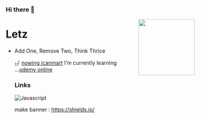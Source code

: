 ### Hi there 👋
<img align="right" src="https://avatars.githubusercontent.com/u/22319355?v=4" width="150" />
<h1> Letz </h1>
<ul><li>
  Add One, Remove Two, Think Thrice


𖦣 <a href="https://www.especialist.org/0909"> nowing icanmart</a>
I’m currently learning ...<a href="https://www.udemy.com/home/my-courses/learning/">udemy online</a>

### Links
  ![Javascript](https://img.shields.io/badge/-Javascript-%23F7DF1C?style=for-the-badge&logo=javascript&logoColor=000000&labelColor=%23f7Df1C&color=$23ffce5a)
  
make banner : https://shields.io/


